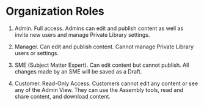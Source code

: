 # Organization Roles

1. Admin. Full access. Admins can edit and publish content as well as invite new users and manage Private Library settings.

2. Manager. Can edit and publish content. Cannot manage Private Library users or settings.

3. SME (Subject Matter Expert). Can edit content but cannot publish. All changes made by an SME will be saved as a Draft.

4. Customer. Read-Only Access. Customers cannot edit any content or see any of the Admin View. They can use the Assembly tools, read and share content, and download content.
